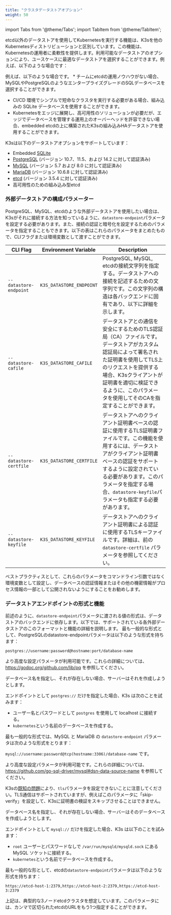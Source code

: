 ```yaml
---
title: "クラスタデータストアオプション"
weight: 50
---
```


import Tabs from '@theme/Tabs';
import TabItem from '@theme/TabItem';

etcd以外のデータストアを使用してKubernetesを実行する機能は、K3sを他のKubernetesディストリビューションと区別しています。この機能は、Kubernetesの運用者に柔軟性を提供します。利用可能なデータストアのオプションにより、ユースケースに最適なデータストアを選択することができます。例えば、以下のような場合です：

例えば、以下のような場合です。 * チームにetcdの運用ノウハウがない場合、MySQLやPostgreSQLのようなエンタープライズグレードのSQLデータベースを選択することができます。
* CI/CD 環境でシンプルで短命なクラスタを実行する必要がある場合、組み込みの SQLite データベースを使用することができます。
* Kubernetesをエッジに展開し、高可用性のソリューションが必要だが、エッジでデータベースを管理する運用上のオーバーヘッドを許容できない場合、embedded etcdの上に構築されたK3sの組み込みHAデータストアを使用することができます。

K3sは以下のデータストアオプションをサポートしています：

* Embedded [SQLite](https://www.sqlite.org/index.html)
* [PostgreSQL](https://www.postgresql.org/) (バージョン 10.7、11.5、および 14.2 に対して認証済み)
* [MySQL](https://www.mysql.com/) (バージョン 5.7 および 8.0 に対して認証済み)
* [MariaDB](https://mariadb.org/) (バージョン 10.6.8 に対して認証済み)
* [etcd](https://etcd.io/) (バージョン 3.5.4 に対して認証済み)
* 高可用性のための組み込み型etcd

### 外部データストアの構成パラメーター
PostgreSQL、MySQL、etcdのような外部データストアを使用したい場合は、K3sがそれに接続する方法を知っているように、`datastore-endpoint`パラメータを設定する必要があります。また、接続の認証と暗号化を設定するためのパラメータを指定することもできます。以下の表はこれらのパラメータをまとめたもので、CLIフラグまたは環境変数として渡すことができます。

  CLI Flag | Environment Variable | Description
  ------------|-------------|------------------
 `--datastore-endpoint` | `K3S_DATASTORE_ENDPOINT` | PostgreSQL, MySQL, etcdの接続文字列を指定する。データストアへの接続を記述するための文字列です。この文字列の構造は各バックエンドに固有であり、以下に詳細を示します。
 `--datastore-cafile` | `K3S_DATASTORE_CAFILE` | データストアとの通信を安全にするためのTLS認証局（CA）ファイルです。データストアがカスタム認証局によって署名された証明書を使用してTLS上のリクエストを提供する場合、K3sクライアントが証明書を適切に検証できるように、このパラメータを使用してそのCAを指定することができます。|                              
|  `--datastore-certfile` | `K3S_DATASTORE_CERTFILE` | データストアへのクライアント証明書ベースの認証に使用するTLS証明書ファイルです。この機能を使用するには、データストアがクライアント証明書ベースの認証をサポートするように設定されている必要があります。このパラメータを指定する場合、`datastore-keyfile`パラメータも指定する必要があります。 |     
|  `--datastore-keyfile` | `K3S_DATASTORE_KEYFILE` | データストアへのクライアント証明書による認証に使用するTLSキーファイルです。詳細は、前の `datastore-certfile` パラメータを参照してください。 |

ベストプラクティスとして、これらのパラメータをコマンドライン引数ではなく環境変数として設定し、データベースの認証情報またはその他の機密情報がプロセス情報の一部として公開されないようにすることをお勧めします。

### データストアエンドポイントの形式と機能
前述のように、`datastore-endpoint`パラメータに渡される値の形式は、データストアのバックエンドに依存します。以下では、サポートされている各外部データストアのこのフォーマットと機能の詳細を説明します。
<Tabs>
<TabItem value="PostgreSQL">
  最も一般的な形式として、PostgreSQLのdatastore-endpointパラメータは以下のような形式を持ちます：

  `postgres://username:password@hostname:port/database-name`

  より高度な設定パラメータが利用可能です。これらの詳細については、https://godoc.org/github.com/lib/pq を参照してください。

  データベース名を指定し、それが存在しない場合、サーバーはそれを作成しようとします。

  エンドポイントとして `postgres://` だけを指定した場合、K3s は次のことを試みます：

  - ユーザー名とパスワードとして `postgres` を使用して localhost に接続する。
  - `kubernetes`という名前のデータベースを作成する。 

</TabItem>
<TabItem value="MySQL / MariaDB">

  最も一般的な形式では、MySQL と MariaDB の `datastore-endpoint` パラメータは次のような形式をとります：

  `mysql://username:password@tcp(hostname:3306)/database-name` です。

  より高度な設定パラメータが利用可能です。これらの詳細については、https://github.com/go-sql-driver/mysql#dsn-data-source-name を参照してください。

  K3sの[既知の問題](https://github.com/k3s-io/k3s/issues/1093)により、`tls`パラメータを設定できないことに注意してください。TLS通信はサポートされていますが、例えばこのパラメータに「skip-verify」を設定して、K3sに証明書の検証をスキップさせることはできません。

  データベース名を指定し、それが存在しない場合、サーバーはそのデータベースを作成しようとします。

  エンドポイントとして `mysql://` だけを指定した場合、K3s は以下のことを試みます：

  - `root` ユーザーとパスワードなしで `/var/run/mysqld/mysqld.sock` にある MySQL ソケットに接続する。
  - `kubernetes`という名前でデータベースを作成する。

</TabItem>

<TabItem value="etcd">

  最も一般的な形として、etcdの`datastore-endpoint`パラメータは以下のような形式を持ちます：

  `https://etcd-host-1:2379,https://etcd-host-2:2379,https://etcd-host-3:2379`

  上記は、典型的な3ノードetcdクラスタを想定しています。このパラメータには、カンマで区切られたetcdのURLをもう1つ指定することができます。
</TabItem>
</Tabs>